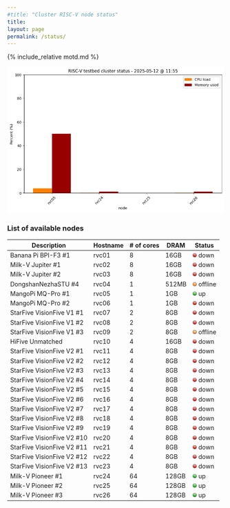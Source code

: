```yaml
---
#title: "Cluster RISC-V node status"
title:
layout: page
permalink: /status/
---
```


{% include_relative motd.md %}

<img src="/images/cluster_status.png"/>

### List of available nodes

| Description  | Hostname | # of cores | DRAM | Status |
| ------------- | ------------- |  ------------- | ------------- | ------------- | 
| Banana Pi BPI-F3 #1 | rvc01 | 8 | 16GB | <img src="/images/off.png" alt="red light" width="10"/> down |
| Milk-V Jupiter #1 | rvc02 | 8 | 16GB | <img src="/images/off.png" alt="red light" width="10"/> down |
| Milk-V Jupiter #2 | rvc03 | 8 | 16GB | <img src="/images/off.png" alt="red light" width="10"/> down |
| DongshanNezhaSTU #4 | rvc04 | 1 | 512MB | <img src="/images/amber.png" alt="amber light" width="10"/> offline |
| MangoPi MQ-Pro #1 | rvc05 | 1 | 1GB | <img src="/images/on.png" alt="green light" width="10"/> up |
| MangoPi MQ-Pro #2 | rvc06 | 1 | 1GB | <img src="/images/off.png" alt="red light" width="10"/> down |
| StarFive VisionFive V1 #1 | rvc07 | 2 | 8GB | <img src="/images/off.png" alt="red light" width="10"/> down |
| StarFive VisionFive V1 #2 | rvc08 | 2 | 8GB | <img src="/images/off.png" alt="red light" width="10"/> down |
| StarFive VisionFive V1 #3 | rvc09 | 2 | 8GB | <img src="/images/amber.png" alt="amber light" width="10"/> offline |
| HiFive Unmatched  | rvc10 | 4 | 16GB | <img src="/images/off.png" alt="red light" width="10"/> down |
| StarFive VisionFive V2 #1 | rvc11 | 4 | 8GB | <img src="/images/off.png" alt="red light" width="10"/> down |
| StarFive VisionFive V2 #2 | rvc12 | 4 | 8GB | <img src="/images/off.png" alt="red light" width="10"/> down |
| StarFive VisionFive V2 #3 | rvc13 | 4 | 8GB | <img src="/images/off.png" alt="red light" width="10"/> down |
| StarFive VisionFive V2 #4 | rvc14| 4 | 8GB | <img src="/images/off.png" alt="red light" width="10"/> down |
| StarFive VisionFive V2 #5 | rvc15 | 4 | 8GB | <img src="/images/off.png" alt="red light" width="10"/> down |
| StarFive VisionFive V2 #6 | rvc16 | 4 | 8GB | <img src="/images/off.png" alt="red light" width="10"/> down |
| StarFive VisionFive V2 #7 | rvc17 | 4 | 8GB | <img src="/images/off.png" alt="red light" width="10"/> down |
| StarFive VisionFive V2 #8 | rvc18 | 4 | 8GB | <img src="/images/off.png" alt="red light" width="10"/> down |
| StarFive VisionFive V2 #9 | rvc19 | 4 | 8GB | <img src="/images/off.png" alt="red light" width="10"/> down |
| StarFive VisionFive V2 #10 | rvc20 | 4 | 8GB | <img src="/images/off.png" alt="red light" width="10"/> down | 
| StarFive VisionFive V2 #11 | rvc21 | 4 | 8GB | <img src="/images/off.png" alt="red light" width="10"/> down |
| StarFive VisionFive V2 #12 | rvc22 | 4 | 8GB | <img src="/images/off.png" alt="red light" width="10"/> down |
| StarFive VisionFive V2 #13 | rvc23 | 4 | 8GB | <img src="/images/off.png" alt="red light" width="10"/> down |
| Milk-V Pioneer #1 | rvc24 | 64 | 128GB | <img src="/images/on.png" alt="green light" width="10"/> up |
| Milk-V Pioneer #2 | rvc25 | 64 | 128GB | <img src="/images/on.png" alt="green light" width="10"/> up |
| Milk-V Pioneer #3 | rvc26 | 64 | 128GB | <img src="/images/on.png" alt="green light" width="10"/> up |

